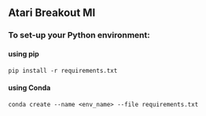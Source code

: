 ## Atari Breakout Ml

### To set-up your Python environment:

#### using pip

`pip install -r requirements.txt`

#### using Conda

`conda create --name <env_name> --file requirements.txt`

